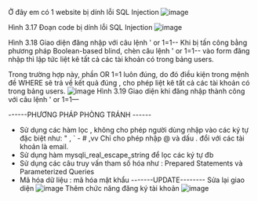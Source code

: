 Ở đây em có 1 website bị dính lỗi SQL Injection
![image](https://github.com/TrungDuc02/KhoaLuanTN_SQLINJECTION/assets/96367070/54522ef8-b3fc-4c49-bfd8-747a357c9351)

Hình 3.17 Đoạn code bị dính lỗi SQL Injection
 ![image](https://github.com/TrungDuc02/KhoaLuanTN_SQLINJECTION/assets/96367070/0b252d7d-80c6-4f87-8812-10c9bba946bf)
 
Hình 3.18 Giao diện đăng nhập với câu lệnh  ' or 1=1--
Khi bị tấn công bằng phương pháp Boolean-based blind, chèn câu lệnh ' or 1=1-- vào form đăng nhập thì lập tức liệt kê tất cả các tài khoản có trong bảng users.

Trong trường hợp này, phần OR 1=1 luôn đúng, do đó điều kiện trong mệnh đề WHERE sẽ trả về kết quả đúng , cho phép liệt kê tất cả các tài khoản có trong bảng users.
 ![image](https://github.com/TrungDuc02/KhoaLuanTN_SQLINJECTION/assets/96367070/d0fb1602-2738-4fdf-b003-b11ed110f606)
Hình 3.19 Giao diện khi đăng nhập thành công với câu lệnh  ' or 1=1—

------PHƯƠNG PHÁP PHÒNG TRÁNH ------
+ Sử dụng các hàm lọc , không cho phép người dùng nhập vào các ký tự đặc biệt như: " , ` - # ,vv Chỉ cho phép nhập @ và dấu . đổi với các tài khoản là email.
+ Sử dụng hàm mysqli_real_escape_string để lọc các ký tự đb
+ Sử dụng các câu truy vấn tham số hóa như : Prepared Statements và Parameterized Queries
+ Mã hóa dữ liệu : mã hóa mật khẩu
-------UPDATE--------
Sửa lại giao diện
![image](https://github.com/TrungDuc02/KhoaLuanTN_SQLINJECTION/assets/96367070/9ceea7a2-d327-452b-b0ec-d906a08f949d)
Thêm chức năng đăng ký tài khoản 
![image](https://github.com/TrungDuc02/KhoaLuanTN_SQLINJECTION/assets/96367070/b3c0cf78-d35e-4fb1-9b51-a240eb87a510)

